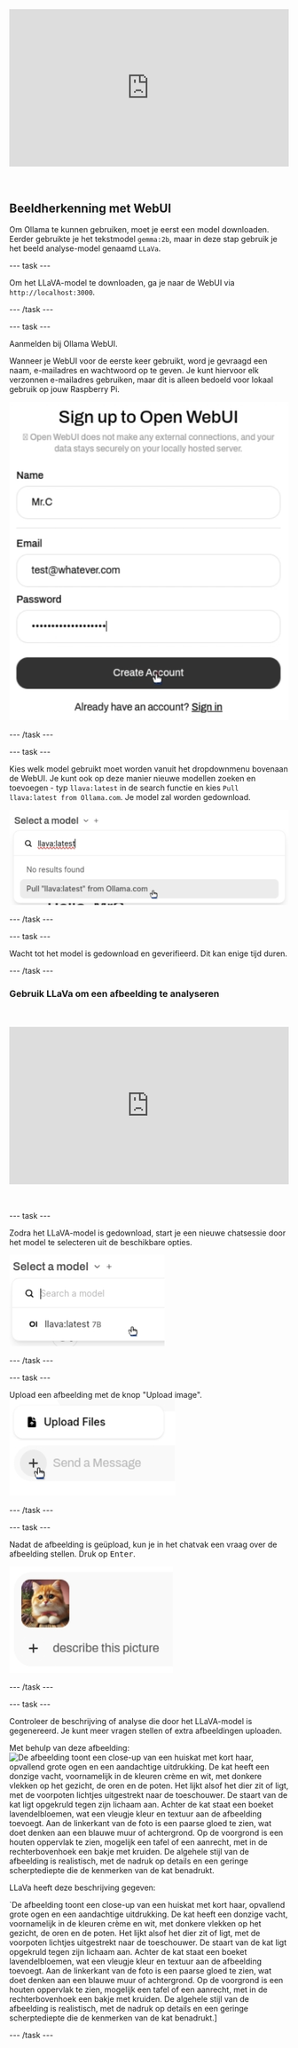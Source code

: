 <html>
  <div style="position: relative; overflow: hidden; padding-top: 56.25%;">
    <iframe style="position: absolute; top: 0; left: 0; right: 0; width: 100%; height: 100%; border: none;" src="https://www.youtube.com/embed/3MlalSPu1gI?rel=0&cc_load_policy=1" allowfullscreen allow="accelerometer; autoplay; clipboard-write; encrypted-media; gyroscope; picture-in-picture; web-share">
    </iframe>
  </div><br><br>
</html>

## Beeldherkenning met WebUI

Om Ollama te kunnen gebruiken, moet je eerst een model downloaden. Eerder gebruikte je het tekstmodel `gemma:2b`, maar in deze stap gebruik je het beeld analyse-model genaamd `LLaVa`.

\--- task ---

Om het LLaVA-model te downloaden, ga je naar de WebUI via `http://localhost:3000`.

\--- /task ---

\--- task ---

Aanmelden bij Ollama WebUI.

Wanneer je WebUI voor de eerste keer gebruikt, word je gevraagd een naam, e-mailadres en wachtwoord op te geven. Je kunt hiervoor elk verzonnen e-mailadres gebruiken, maar dit is alleen bedoeld voor lokaal gebruik op jouw Raspberry Pi.

![Een aanmeldformulier voor "Open WebUI" met velden voor naam, e-mailadres en wachtwoord. Het naam veld is ingevuld met "Mr.C", het email veld met "test@whatever.com", en het wachtwoord veld toont een serie punten die een verborgen wachtwoord aangeven. Onder deze velden bevindt zich een knop 'Create Account' met een cursor die ernaar wijst, en een link waarmee gebruikers die al een account hebben, zich kunnen aanmelden.](images/webUI_signup.png)

\--- /task ---

\--- task ---

Kies welk model gebruikt moet worden vanuit het dropdownmenu bovenaan de WebUI. Je kunt ook op deze manier nieuwe modellen zoeken en toevoegen - typ `llava:latest` in de search functie en kies `Pull llava:latest from Ollama.com`. Je model zal worden gedownload.

![Een dropdownmenu met de titel "Select a model" toont een zoekveld met de tekst "llava:latest" ingevoerd. Onder het zoekveld wordt de tekst 'No results found' weergegeven, gevolgd door een selecteerbare optie om "Pull 'llava:latest from Ollama.com". Een cursor beweegt over deze optie.](images/model_dropdown.png)

\--- /task ---

\--- task ---

Wacht tot het model is gedownload en geverifieerd. Dit kan enige tijd duren.

\--- /task ---

### Gebruik LLaVa om een afbeelding te analyseren

<html>
<br><br>
  <div style="position: relative; overflow: hidden; padding-top: 56.25%;">
    <iframe style="position: absolute; top: 0; left: 0; right: 0; width: 100%; height: 100%; border: none;" src="https://www.youtube.com/embed/ruU6KsVyxKA?rel=0&cc_load_policy=1" allowfullscreen allow="accelerometer; autoplay; clipboard-write; encrypted-media; gyroscope; picture-in-picture; web-share">
    </iframe>
  </div><br><br>
</html>

\--- task ---

Zodra het LLaVA-model is gedownload, start je een nieuwe chatsessie door het model te selecteren uit de beschikbare opties.

![Schermafbeelding van het model selectiemenu met "llava:latest 7B" gemarkeerd.](images/select_llava_model.png)

\--- /task ---

\--- task ---

Upload een afbeelding met de knop "Upload image".
![Een gebruikersinterface-element met twee knoppen: "Upload Files" bovenaan met een documentpictogram en een 'Send a Message'-knop eronder, die grijs is en een plusteken bevat. Een cursor wijst naar het plussymbool op de knop "Send a Message".](images/upload_image.png)

\--- /task ---

\--- task ---

Nadat de afbeelding is geüpload, kun je in het chatvak een vraag over de afbeelding stellen. Druk op <kbd>Enter</kbd>.

![Een klein plaatje van een pluizige oranje kat met een witte borst en een roze strik om zijn nek. De kat kijkt met een nieuwsgierige blik recht in de camera. Naast de afbeelding staat een plusteken en de tekst "describe this picture".](images/cat_prompt.png)

\--- /task ---

\--- task ---

Controleer de beschrijving of analyse die door het LLaVA-model is gegenereerd. Je kunt meer vragen stellen of extra afbeeldingen uploaden.

Met behulp van deze afbeelding:
![De afbeelding toont een close-up van een huiskat met kort haar, opvallend grote ogen en een aandachtige uitdrukking. De kat heeft een donzige vacht, voornamelijk in de kleuren crème en wit, met donkere vlekken op het gezicht, de oren en de poten. Het lijkt alsof het dier zit of ligt, met de voorpoten lichtjes uitgestrekt naar de toeschouwer. De staart van de kat ligt opgekruld tegen zijn lichaam aan. Achter de kat staat een boeket lavendelbloemen, wat een vleugje kleur en textuur aan de afbeelding toevoegt. Aan de linkerkant van de foto is een paarse gloed te zien, wat doet denken aan een blauwe muur of achtergrond. Op de voorgrond is een houten oppervlak te zien, mogelijk een tafel of een aanrecht, met in de rechterbovenhoek een bakje met kruiden. De algehele stijl van de afbeelding is realistisch, met de nadruk op details en een geringe scherptediepte die de kenmerken van de kat benadrukt.](images/cat.jpg)

LLaVa heeft deze beschrijving gegeven:

\`De afbeelding toont een close-up van een huiskat met kort haar, opvallend grote ogen en een aandachtige uitdrukking. De kat heeft een donzige vacht, voornamelijk in de kleuren crème en wit, met donkere vlekken op het gezicht, de oren en de poten. Het lijkt alsof het dier zit of ligt, met de voorpoten lichtjes uitgestrekt naar de toeschouwer. De staart van de kat ligt opgekruld tegen zijn lichaam aan. Achter de kat staat een boeket lavendelbloemen, wat een vleugje kleur en textuur aan de afbeelding toevoegt. Aan de linkerkant van de foto is een paarse gloed te zien, wat doet denken aan een blauwe muur of achtergrond. Op de voorgrond is een houten oppervlak te zien, mogelijk een tafel of een aanrecht, met in de rechterbovenhoek een bakje met kruiden. De algehele stijl van de afbeelding is realistisch, met de nadruk op details en een geringe scherptediepte die de kenmerken van de kat benadrukt.]

\--- /task ---
